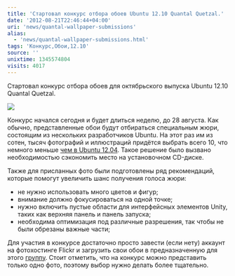 ```yaml
---
title: 'Стартовал конкурс отбора обоев Ubuntu 12.10 Quantal Quetzal.'
date: '2012-08-21T22:46:44+04:00'
uri: 'news/quantal-wallpaper-submissions'
alias: 
  - 'news/quantal-wallpaper-submissions.html'
tags: 'Конкурс,Обои,12.10'
source: ''
unixtime: 1345574804
visits: 4017
---
```

Стартовал конкурс отбора обоев для октябрьского выпуска Ubuntu 12.10 Quantal Quetzal.

[![](img/2012/08/21/22-00/7832047958.jpg)](img/2012/08/21/22-00/7832047958.jpg)

Конкурс начался сегодня и будет длиться неделю, до 28 августа. Как обычно, представленные обои будут отбираться специальным жюри, состоящим из нескольких разработчиков Ubuntu. На этот раз им из сотен, тысяч фотографий и иллюстраций придётся выбрать всего 10, что немного меньше [чем в Ubuntu 12.04](news/13-wallpapers-ubuntu-12-04). Такое решение было вызвано необходимостью сэкономить место на установочном CD-диске.

Также для присланных фото были подготовлены ряд рекомендаций, которые помогут увеличить шанс получения голоса жюри:

*   не нужно использовать много цветов и фигур;
*   внимание должно фокусироваться на одной точке;
*   нужно включить пустые области для интерфейсных элементов Unity, таких как верхняя панель и панель запуска;
*   необходима оптимизация под различные разрешения, так чтобы не были обрезаны важные части;

Для участия в конкурсе достаточно просто завести (если нету) аккаунт на фотохостинге Flickr и загрузить свои обои в предназначенную для этого [группу](http://www.flickr.com/groups/2024622@N25/). Стоит отметить, что на конкурс можно представить только одно фото, поэтому выбор нужно делать более тщательно.

